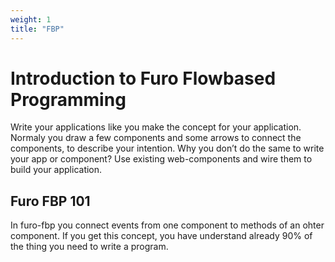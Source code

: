 ```yaml
---
weight: 1
title: "FBP"
---
```


# Introduction to Furo Flowbased Programming

Write your applications like you make the concept for your application. Normaly you draw a few components and some arrows to connect the components, to describe your intention. Why you don’t do the same to write your app or component? Use existing web-components and wire them to build your application.

## Furo FBP 101

In furo-fbp you connect events from one component to methods of an ohter component. If you get this concept, you have understand already 90% of the thing you need to write a program.

